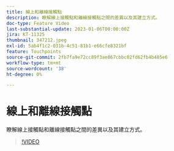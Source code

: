 ```yaml
---
title: 線上和離線接觸點
description: 瞭解線上接觸點和離線接觸點之間的差異以及其建立方式。
doc-type: Feature Video
last-substantial-update: 2023-01-06T00:00:00Z
jira: KT-11325
thumbnail: 347212.jpeg
exl-id: 5ab4f1c2-031b-4c51-81b1-e66cfe8321bf
feature: Touchpoints
source-git-commit: 2fb7fa9e72cc89f3ae867cbbc02fd62fb4b485e6
workflow-type: tm+mt
source-wordcount: '38'
ht-degree: 0%

---
```


# 線上和離線接觸點

瞭解線上接觸點和離線接觸點之間的差異以及其建立方式。

>[!VIDEO](https://video.tv.adobe.com/v/347212/?quality=12&learn=on)

